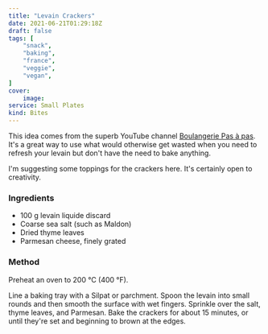```yaml
---
title: "Levain Crackers"
date: 2021-06-21T01:29:18Z
draft: false
tags: [
    "snack",
    "baking",
    "france",
    "veggie",
    "vegan",
]
cover:
    image: 
service: Small Plates
kind: Bites
---
```


This idea comes from the superb YouTube channel [Boulangerie Pas à pas](https://www.youtube.com/boulangeriepasapas). It's a great way to use what would otherwise get wasted when you need to refresh your levain but don't have the need to bake anything.

I'm suggesting some toppings for the crackers here. It's certainly open to creativity.

### Ingredients

* 100 g levain liquide discard
* Coarse sea salt (such as Maldon)
* Dried thyme leaves
* Parmesan cheese, finely grated

### Method

Preheat an oven to 200 °C (400 °F).

Line a baking tray with a Silpat or parchment. Spoon the levain into small rounds and then smooth the surface with wet fingers. Sprinkle over the salt, thyme leaves, and Parmesan. Bake the crackers for about 15 minutes, or until they're set and beginning to brown at the edges.

